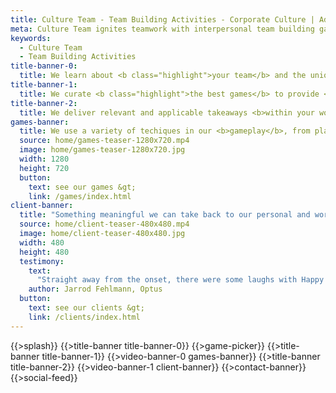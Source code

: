 ```yaml
---
title: Culture Team - Team Building Activities - Corporate Culture | Adelaide
meta: Culture Team ignites teamwork with interpersonal team building games. Our facilitators tailor team building experiences to foster teamwork & corporate culture.
keywords:
  - Culture Team
  - Team Building Activities
title-banner-0:
  title: We learn about <b class="highlight">your team</b> and the unique challenges they face.
title-banner-1:
  title: We curate <b class="highlight">the best games</b> to provide <b>a complete message</b>.
title-banner-2:
  title: We deliver relevant and applicable takeaways <b>within your workplace</b> and ensure <b class="highlight">they make impact</b>.
games-banner:
  title: We use a variety of techiques in our <b>gameplay</b>, from playdough to computer simulations to pure imagination.
  source: home/games-teaser-1280x720.mp4
  image: home/games-teaser-1280x720.jpg
  width: 1280
  height: 720
  button:
    text: see our games &gt;
    link: /games/index.html
client-banner:
  title: "Something meaningful we can take back to our personal and work lives"
  source: home/client-teaser-480x480.mp4
  image: home/client-teaser-480x480.jpg
  width: 480
  height: 480
  testimony:
    text:
      "Straight away from the onset, there were some laughs with Happy Salmon, a bit of that competitive spirit coming out - and then the messages of what it actually means to make it relatable to what we do day-to-day came straight through as well - without overdoing it.We really had the right balance of team building, a bit of fun, but something meaningful we can take back to our personal and work lives. I think it adds a lot of value to take that time out of the day. Everyone’s as busy as they’ve ever been, so being able to go into a room and have a bit of fun, do something that breaks up the day and brings teams together is hugely valuable."
    author: Jarrod Fehlmann, Optus
  button:
    text: see our clients &gt;
    link: /clients/index.html
---
```

{{>splash}}
{{>title-banner title-banner-0}}
{{>game-picker}}
{{>title-banner title-banner-1}}
{{>video-banner-0 games-banner}}
{{>title-banner title-banner-2}}
{{>video-banner-1 client-banner}}
{{>contact-banner}}
{{>social-feed}}